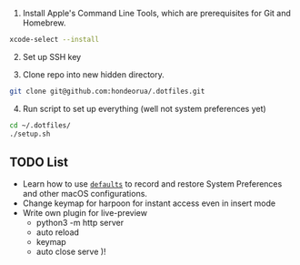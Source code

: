 

1. Install Apple's Command Line Tools, which are prerequisites for Git and Homebrew.

```zsh
xcode-select --install
```

2. Set up SSH key

3. Clone repo into new hidden directory.

```zsh
git clone git@github.com:hondeorua/.dotfiles.git
```

4. Run script to set up everything (well not system preferences yet)

```zsh
cd ~/.dotfiles/
./setup.sh
```




## TODO List

- Learn how to use [`defaults`](https://macos-defaults.com/#%F0%9F%99%8B-what-s-a-defaults-command) to record and restore System Preferences and other macOS configurations.
- Change keymap for harpoon for instant access even in insert mode
- Write own plugin for live-preview
    - python3 -m http server
    - auto reload
    - keymap
    - auto close serve
)!
